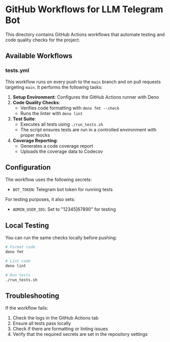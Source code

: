 # GitHub Workflows for LLM Telegram Bot

This directory contains GitHub Actions workflows that automate testing and code
quality checks for the project.

## Available Workflows

### tests.yml

This workflow runs on every push to the `main` branch and on pull requests
targeting `main`. It performs the following tasks:

1. **Setup Environment**: Configures the GitHub Actions runner with Deno
2. **Code Quality Checks**:
   - Verifies code formatting with `deno fmt --check`
   - Runs the linter with `deno lint`
3. **Test Suite**:
   - Executes all tests using `./run_tests.sh`
   - The script ensures tests are run in a controlled environment with proper
     mocks
4. **Coverage Reporting**:
   - Generates a code coverage report
   - Uploads the coverage data to Codecov

## Configuration

The workflow uses the following secrets:

- `BOT_TOKEN`: Telegram bot token for running tests

For testing purposes, it also sets:

- `ADMIN_USER_IDS`: Set to "12345|67890" for testing

## Local Testing

You can run the same checks locally before pushing:

```bash
# Format code
deno fmt

# Lint code
deno lint

# Run tests
./run_tests.sh
```

## Troubleshooting

If the workflow fails:

1. Check the logs in the GitHub Actions tab
2. Ensure all tests pass locally
3. Check if there are formatting or linting issues
4. Verify that the required secrets are set in the repository settings
